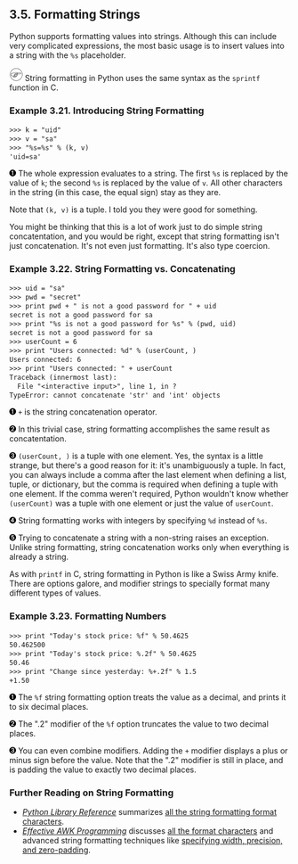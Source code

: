 

3.5. Formatting Strings
-----------------------

Python supports formatting values into strings. Although this can
include very complicated expressions, the most basic usage is to insert
values into a string with the `%s` placeholder.


![Note](../images/note.png) 
String formatting in Python uses the same syntax as the `sprintf` function in C. 

### Example 3.21. Introducing String Formatting

    >>> k = "uid"
    >>> v = "sa"
    >>> "%s=%s" % (k, v) 
    'uid=sa'



[![1](../images/callouts/1.png)](#odbchelper.stringformatting.1.1) The whole expression evaluates to a string. The first `%s` is replaced by the value of `k`; the second `%s` is replaced by the value of `v`. All other characters in the string (in this case, the equal sign) stay as they are. 

Note that `(k, v)` is a tuple. I told you they were good for something.

You might be thinking that this is a lot of work just to do simple
string concatentation, and you would be right, except that string
formatting isn't just concatenation. It's not even just formatting. It's
also type coercion.

### Example 3.22. String Formatting vs. Concatenating

    >>> uid = "sa"
    >>> pwd = "secret"
    >>> print pwd + " is not a good password for " + uid      
    secret is not a good password for sa
    >>> print "%s is not a good password for %s" % (pwd, uid) 
    secret is not a good password for sa
    >>> userCount = 6
    >>> print "Users connected: %d" % (userCount, )            
    Users connected: 6
    >>> print "Users connected: " + userCount                 
    Traceback (innermost last):
      File "<interactive input>", line 1, in ?
    TypeError: cannot concatenate 'str' and 'int' objects



[![1](../images/callouts/1.png)](#odbchelper.stringformatting.2.1) `+` is the string concatenation operator. 

[![2](../images/callouts/2.png)](#odbchelper.stringformatting.2.2) In this trivial case, string formatting accomplishes the same result as concatentation. 

[![3](../images/callouts/3.png)](#odbchelper.stringformatting.2.3) `(userCount, )` is a tuple with one element. Yes, the syntax is a little strange, but there's a good reason for it: it's unambiguously a tuple. In fact, you can always include a comma after the last element when defining a list, tuple, or dictionary, but the comma is required when defining a tuple with one element. If the comma weren't required, Python wouldn't know whether `(userCount)` was a tuple with one element or just the value of `userCount`. 

[![4](../images/callouts/4.png)](#odbchelper.stringformatting.2.4) String formatting works with integers by specifying `%d` instead of `%s`. 

[![5](../images/callouts/5.png)](#odbchelper.stringformatting.2.5) Trying to concatenate a string with a non-string raises an exception. Unlike string formatting, string concatenation works only when everything is already a string. 

As with `printf` in C, string formatting in Python is like a Swiss Army
knife. There are options galore, and modifier strings to specially
format many different types of values.

### Example 3.23. Formatting Numbers

    >>> print "Today's stock price: %f" % 50.4625   
    50.462500
    >>> print "Today's stock price: %.2f" % 50.4625 
    50.46
    >>> print "Change since yesterday: %+.2f" % 1.5 
    +1.50



[![1](../images/callouts/1.png)](#odbchelper.stringformatting.3.1) The `%f` string formatting option treats the value as a decimal, and prints it to six decimal places. 

[![2](../images/callouts/2.png)](#odbchelper.stringformatting.3.2) The ".2" modifier of the `%f` option truncates the value to two decimal places. 

[![3](../images/callouts/3.png)](#odbchelper.stringformatting.3.3) You can even combine modifiers. Adding the `+` modifier displays a plus or minus sign before the value. Note that the ".2" modifier is still in place, and is padding the value to exactly two decimal places. 

### Further Reading on String Formatting

-   [*Python Library Reference*](http://www.python.org/doc/current/lib/)
    summarizes [all the string formatting format
    characters](http://www.python.org/doc/current/lib/typesseq-strings.html).
-   [*Effective AWK
    Programming*](http://www-gnats.gnu.org:8080/cgi-bin/info2www?(gawk)Top)
    discusses [all the format
    characters](http://www-gnats.gnu.org:8080/cgi-bin/info2www?(gawk)Control+Letters)
    and advanced string formatting techniques like [specifying width,
    precision, and
    zero-padding](http://www-gnats.gnu.org:8080/cgi-bin/info2www?(gawk)Format+Modifiers).

  

